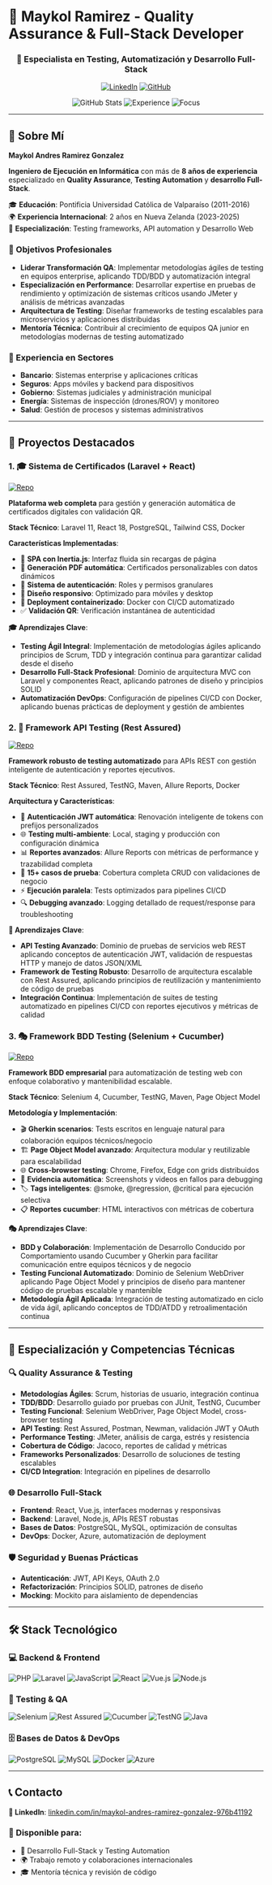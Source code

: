 # 🎯 Maykol Ramirez - Quality Assurance & Full-Stack Developer

<div align="center">

### 🚀 Especialista en Testing, Automatización y Desarrollo Full-Stack

[![LinkedIn](https://img.shields.io/badge/LinkedIn-Connect-0077B5?style=for-the-badge&logo=linkedin)](https://www.linkedin.com/in/maykol-andres-ramirez-gonzalez-976b41192/)
[![GitHub](https://img.shields.io/badge/GitHub-Follow-181717?style=for-the-badge&logo=github)](https://github.com/AndresRG82)


![GitHub Stats](https://img.shields.io/badge/Repositories-37-blue?style=flat-square&logo=github)
![Experience](https://img.shields.io/badge/Experience-8%2B_Years-green?style=flat-square)
![Focus](https://img.shields.io/badge/Focus-QA_%26_Testing-orange?style=flat-square)

</div>

---

## 👋 Sobre Mí
**Maykol Andres Ramirez Gonzalez**

**Ingeniero de Ejecución en Informática** con más de **8 años de experiencia** especializado en **Quality Assurance**, **Testing Automation** y **desarrollo Full-Stack**. 

🎓 **Educación**: Pontificia Universidad Católica de Valparaíso (2011-2016)  
🌍 **Experiencia Internacional**: 2 años en Nueva Zelanda (2023-2025)  
🎯 **Especialización**: Testing frameworks, API automation y Desarrollo Web

### 🚀 Objetivos Profesionales
- **Liderar Transformación QA**: Implementar metodologías ágiles de testing en equipos enterprise, aplicando TDD/BDD y automatización integral
- **Especialización en Performance**: Desarrollar expertise en pruebas de rendimiento y optimización de sistemas críticos usando JMeter y análisis de métricas avanzadas  
- **Arquitectura de Testing**: Diseñar frameworks de testing escalables para microservicios y aplicaciones distribuidas
- **Mentoría Técnica**: Contribuir al crecimiento de equipos QA junior en metodologías modernas de testing automatizado

### 💼 Experiencia en Sectores
- **Bancario**: Sistemas enterprise y aplicaciones críticas
- **Seguros**: Apps móviles y backend para dispositivos
- **Gobierno**: Sistemas judiciales y administración municipal
- **Energía**: Sistemas de inspección (drones/ROV) y monitoreo
- **Salud**: Gestión de procesos y sistemas administrativos

---

## 🚀 Proyectos Destacados

### 1. 🎓 Sistema de Certificados (Laravel + React)
[![Repo](https://img.shields.io/badge/GitHub-Repository-4CAF50?logo=github)](https://github.com/AndresRG82/certificados-public)

**Plataforma web completa** para gestión y generación automática de certificados digitales con validación QR.

**Stack Técnico**: Laravel 11, React 18, PostgreSQL, Tailwind CSS, Docker

**Características Implementadas**:
- 🎨 **SPA con Inertia.js**: Interfaz fluida sin recargas de página
- 📜 **Generación PDF automática**: Certificados personalizables con datos dinámicos
- 🔐 **Sistema de autenticación**: Roles y permisos granulares
- 📱 **Diseño responsivo**: Optimizado para móviles y desktop
- 🐳 **Deployment containerizado**: Docker con CI/CD automatizado
- ✅ **Validación QR**: Verificación instantánea de autenticidad

**🎓 Aprendizajes Clave**:
- **Testing Ágil Integral**: Implementación de metodologías ágiles aplicando principios de Scrum, TDD y integración continua para garantizar calidad desde el diseño
- **Desarrollo Full-Stack Profesional**: Dominio de arquitectura MVC con Laravel y componentes React, aplicando patrones de diseño y principios SOLID
- **Automatización DevOps**: Configuración de pipelines CI/CD con Docker, aplicando buenas prácticas de deployment y gestión de ambientes

### 2. 🧪 Framework API Testing (Rest Assured)
[![Repo](https://img.shields.io/badge/GitHub-Repository-FF6B35?logo=github)](https://github.com/AndresRG82/Rest-Assured-Certificados)

**Framework robusto de testing automatizado** para APIs REST con gestión inteligente de autenticación y reportes ejecutivos.

**Stack Técnico**: Rest Assured, TestNG, Maven, Allure Reports, Docker

**Arquitectura y Características**:
- 🔐 **Autenticación JWT automática**: Renovación inteligente de tokens con prefijos personalizados
- 🌐 **Testing multi-ambiente**: Local, staging y producción con configuración dinámica
- 📊 **Reportes avanzados**: Allure Reports con métricas de performance y trazabilidad completa
- 🧪 **15+ casos de prueba**: Cobertura completa CRUD con validaciones de negocio
- ⚡ **Ejecución paralela**: Tests optimizados para pipelines CI/CD
- 🔍 **Debugging avanzado**: Logging detallado de request/response para troubleshooting

**🔬 Aprendizajes Clave**:
- **API Testing Avanzado**: Dominio de pruebas de servicios web REST aplicando conceptos de autenticación JWT, validación de respuestas HTTP y manejo de datos JSON/XML
- **Framework de Testing Robusto**: Desarrollo de arquitectura escalable con Rest Assured, aplicando principios de reutilización y mantenimiento de código de pruebas
- **Integración Continua**: Implementación de suites de testing automatizado en pipelines CI/CD con reportes ejecutivos y métricas de calidad

### 3. 🎭 Framework BDD Testing (Selenium + Cucumber)
[![Repo](https://img.shields.io/badge/GitHub-Repository-9C27B0?logo=github)](https://github.com/AndresRG82/selenium-certificados)

**Framework BDD empresarial** para automatización de testing web con enfoque colaborativo y mantenibilidad escalable.

**Stack Técnico**: Selenium 4, Cucumber, TestNG, Maven, Page Object Model

**Metodología y Implementación**:
- 🎬 **Gherkin scenarios**: Tests escritos en lenguaje natural para colaboración equipos técnicos/negocio
- 🏗️ **Page Object Model avanzado**: Arquitectura modular y reutilizable para escalabilidad
- 🌐 **Cross-browser testing**: Chrome, Firefox, Edge con grids distribuidos
- 📸 **Evidencia automática**: Screenshots y videos en fallos para debugging
- 🏷️ **Tags inteligentes**: @smoke, @regression, @critical para ejecución selectiva
- 📋 **Reportes cucumber**: HTML interactivos con métricas de cobertura

**🎭 Aprendizajes Clave**:
- **BDD y Colaboración**: Implementación de Desarrollo Conducido por Comportamiento usando Cucumber y Gherkin para facilitar comunicación entre equipos técnicos y de negocio
- **Testing Funcional Automatizado**: Dominio de Selenium WebDriver aplicando Page Object Model y principios de diseño para mantener código de pruebas escalable y mantenible
- **Metodología Ágil Aplicada**: Integración de testing automatizado en ciclo de vida ágil, aplicando conceptos de TDD/ATDD y retroalimentación continua

---

## 🎯 Especialización y Competencias Técnicas

### 🔍 Quality Assurance & Testing
- **Metodologías Ágiles**: Scrum, historias de usuario, integración continua
- **TDD/BDD**: Desarrollo guiado por pruebas con JUnit, TestNG, Cucumber
- **Testing Funcional**: Selenium WebDriver, Page Object Model, cross-browser testing
- **API Testing**: Rest Assured, Postman, Newman, validación JWT y OAuth
- **Performance Testing**: JMeter, análisis de carga, estrés y resistencia
- **Cobertura de Código**: Jacoco, reportes de calidad y métricas
- **Frameworks Personalizados**: Desarrollo de soluciones de testing escalables
- **CI/CD Integration**: Integración en pipelines de desarrollo

### 🌐 Desarrollo Full-Stack
- **Frontend**: React, Vue.js, interfaces modernas y responsivas
- **Backend**: Laravel, Node.js, APIs REST robustas
- **Bases de Datos**: PostgreSQL, MySQL, optimización de consultas
- **DevOps**: Docker, Azure, automatización de deployment

### 🛡️ Seguridad y Buenas Prácticas
- **Autenticación**: JWT, API Keys, OAuth 2.0
- **Refactorización**: Principios SOLID, patrones de diseño
- **Mocking**: Mockito para aislamiento de dependencias

---

## 🛠️ Stack Tecnológico

### 💻 Backend & Frontend
![PHP](https://img.shields.io/badge/PHP-777BB4?logo=php) ![Laravel](https://img.shields.io/badge/Laravel-FF2D20?logo=laravel) ![JavaScript](https://img.shields.io/badge/JavaScript-F7DF1E?logo=javascript) ![React](https://img.shields.io/badge/React-61DAFB?logo=react) ![Vue.js](https://img.shields.io/badge/Vue.js-4FC08D?logo=vue.js) ![Node.js](https://img.shields.io/badge/Node.js-339933?logo=node.js)

### 🔬 Testing & QA
![Selenium](https://img.shields.io/badge/Selenium-43B02A?logo=selenium) ![Rest Assured](https://img.shields.io/badge/Rest_Assured-4CAF50) ![Cucumber](https://img.shields.io/badge/Cucumber-23D96C?logo=cucumber) ![TestNG](https://img.shields.io/badge/TestNG-FF9800) ![Java](https://img.shields.io/badge/Java-ED8B00?logo=java)

### 🗄️ Bases de Datos & DevOps  
![PostgreSQL](https://img.shields.io/badge/PostgreSQL-336791?logo=postgresql) ![MySQL](https://img.shields.io/badge/MySQL-4479A1?logo=mysql) ![Docker](https://img.shields.io/badge/Docker-2496ED?logo=docker) ![Azure](https://img.shields.io/badge/Azure-0078D4?logo=microsoft-azure)

---

## 📞 Contacto

**💼 LinkedIn**: [linkedin.com/in/maykol-andres-ramirez-gonzalez-976b41192](https://www.linkedin.com/in/maykol-andres-ramirez-gonzalez-976b41192/)

### 🎯 Disponible para:
- 🚀 Desarrollo Full-Stack y Testing Automation
- 🌍 Trabajo remoto y colaboraciones internacionales
- 🎓 Mentoría técnica y revisión de código